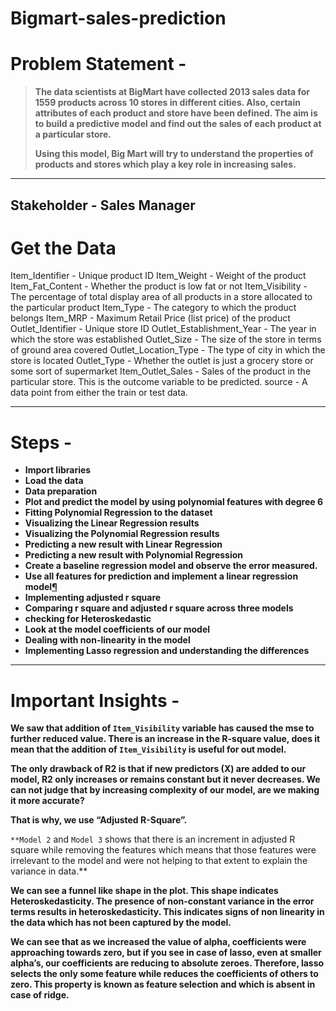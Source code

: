 # Bigmart-sales-prediction

# ****Problem Statement -****

> **The data scientists at BigMart have collected 2013 sales data for 1559 products across 10 stores in different cities. Also, certain attributes of each product and store have been defined. The aim is to build a predictive model and find out the sales of each product at a particular store.**
> 
> 
> **Using this model, Big Mart will try to understand the properties of products and stores which play a key role in increasing sales.**
> 

---

## ****Stakeholder - Sales Manager****

# ****Get the Data****

Item_Identifier - Unique product ID
Item_Weight - Weight of the product
Item_Fat_Content - Whether the product is low fat or not
Item_Visibility - The percentage of total display area of all products in a store allocated to the particular product
Item_Type - The category to which the product belongs
Item_MRP - Maximum Retail Price (list price) of the product
Outlet_Identifier - Unique store ID
Outlet_Establishment_Year - The year in which the store was established
Outlet_Size - The size of the store in terms of ground area covered
Outlet_Location_Type - The type of city in which the store is located
Outlet_Type - Whether the outlet is just a grocery store or some sort of supermarket
Item_Outlet_Sales - Sales of the product in the particular store. This is the outcome variable to be predicted.
source - A data point from either the train or test data.

---

# Steps -

- **Import libraries**
- **Load the data**
- **Data preparation**
- **Plot and predict the model by using polynomial features with degree 6**
- **Fitting Polynomial Regression to the dataset**
- **Visualizing the Linear Regression results**
- **Visualizing the Polynomial Regression results**
- **Predicting a new result with Linear Regression**
- **Predicting a new result with Polynomial Regression**
- **Create a baseline regression model and observe the error measured.**
- **Use all features for prediction and implement a linear regression model[¶](http://localhost:8888/notebooks/DSGS/Regression%20Notebooks/Big%20Mart%20Sales%2C%20implementing%20polynomial%20features%20and%20Lasso%20.ipynb#What-will-happen-to-R-Square-score-if---the-no.-of-predictors-is-increased-in-the-model.Use-all-features-for-prediction-and-implement-a-linear-regression-model)**
- **Implementing adjusted r square**
- **Comparing r square and adjusted r square across three models**
- **checking for Heteroskedastic**
- **Look at the model coefficients of our model**
- **Dealing with non-linearity in the model**
- **Implementing Lasso regression and understanding the differences**

---

# **Important Insights -**

**We saw that addition of `Item_Visibility` variable has caused the mse to further reduced value. There is an increase in the R-square value, does it mean that the addition of `Item_Visibility` is useful for out model.**

**The only drawback of R2 is that if new predictors (X) are added to our model, R2 only increases or remains constant but it never decreases. We can not judge that by increasing complexity of our model, are we making it more accurate?**

**That is why, we use “Adjusted R-Square”.**

`**Model 2` and `Model 3` shows that there is an increment in adjusted R square while removing the features which means that those features were irrelevant to the model and were not helping to that extent to explain the variance in data.**

**We can see a funnel like shape in the plot. This shape indicates Heteroskedasticity. The presence of non-constant variance in the error terms results in heteroskedasticity. This indicates signs of non linearity in the data which has not been captured by the model.**

**We can see that as we increased the value of alpha, coefficients were approaching towards zero, but if you see in case of lasso, even at smaller alpha’s, our coefficients are reducing to absolute zeroes. Therefore, lasso selects the only some feature while reduces the coefficients of others to zero. This property is known as feature selection and which is absent in case of ridge.**
